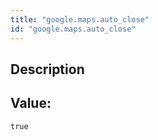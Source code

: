 ```yaml
---
title: "google.maps.auto_close"
id: "google.maps.auto_close"
---
```

## Description



## Value: 
```
true
```